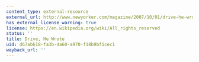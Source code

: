 ```yaml
---
content_type: external-resource
external_url: http://www.newyorker.com/magazine/2007/10/01/drive-he-wrote
has_external_license_warning: true
license: https://en.wikipedia.org/wiki/All_rights_reserved
status: ''
title: Drive, He Wrote
uid: d67ab618-fa3b-4a60-a970-f18b9bf1cec1
wayback_url: ''
---
```

